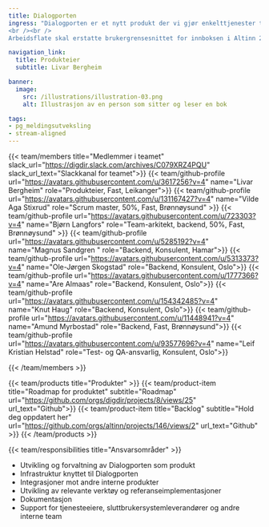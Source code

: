 ```yaml
---
title: Dialogporten
ingress: "Dialogporten er et nytt produkt der vi gjør enkelttjenester tilgjengelige via API-er, uten at du trenger å bruke Altinn Studio når du utvikler tjenesten. Dette kan være tjenester som meldinger, dialoger, historisk arkiv, autorisasjon, varsling og hendelser. I Altinn 3 vil Dialogporten fungere som et API mellom sluttbrukersystemer og tjenesteproduktene i Altinn 3.
<br /><br />
Arbeidsflate skal erstatte brukergrensesnittet for innboksen i Altinn 2. Produktet bygger på Digdirs felles designsystem og utvikles slik at det enkelt kan integreres i andre portaler, for eksempel tjenesteeiernes egne portaler. Arbeidsflate henter data fra de tekniske grensesnittene via API-er til Dialogporten."

navigation_link:
  title: Produkteier
  subtitle: Livar Bergheim

banner:
  image:
    src: /illustrations/illustration-03.png
    alt: Illustrasjon av en person som sitter og leser en bok

tags:
- pg_meldingsutveksling
- stream-aligned
---
```


{{< team/members title="Medlemmer i teamet" slack_url="https://digdir.slack.com/archives/C079XRZ4PQU" slack_url_text="Slackkanal for teamet">}}
{{< team/github-profile url="https://avatars.githubusercontent.com/u/3617256?v=4" name="Livar Bergheim" role="Produkteier, Fast, Leikanger">}}
{{< team/github-profile url="https://avatars.githubusercontent.com/u/131167427?v=4" name="Vilde Aga Stixrud" role="Scrum master, 50%, Fast, Brønnøysund" >}}
{{< team/github-profile url="https://avatars.githubusercontent.com/u/723303?v=4" name="Bjørn Langfors" role="Team-arkitekt, backend, 50%, Fast, Brønnøysund" >}}
{{< team/github-profile url="https://avatars.githubusercontent.com/u/5285192?v=4" name="Magnus Sandgren " role="Backend, Konsulent, Hamar">}}
{{< team/github-profile url="https://avatars.githubusercontent.com/u/5313373?v=4" name="Ole-Jørgen Skogstad" role="Backend, Konsulent, Oslo">}}
{{< team/github-profile url="https://avatars.githubusercontent.com/u/1777366?v=4" name="Are Almaas" role="Backend, Konsulent, Oslo">}}
{{< team/github-profile url="https://avatars.githubusercontent.com/u/154342485?v=4" name="Knut Haug" role="Backend, Konsulent, Oslo">}}
{{< team/github-profile url="https://avatars.githubusercontent.com/u/11448941?v=4" name="Amund Myrbostad" role="Backend, Fast, Brønnøysund">}}
{{< team/github-profile url="https://avatars.githubusercontent.com/u/93577696?v=4" name="Leif Kristian Helstad" role="Test- og QA-ansvarlig, Konsulent, Oslo">}}

{{< /team/members >}}

{{< team/products title="Produkter" >}}
{{< team/product-item title="Roadmap for produktet" subtitle="Roadmap" url="https://github.com/orgs/digdir/projects/8/views/25" url_text="Github">}}
{{< team/product-item title="Backlog" subtitle="Hold deg oppdatert her" url="https://github.com/orgs/altinn/projects/146/views/2" url_text="Github" >}}
{{< /team/products >}}

{{< team/responsibilities title="Ansvarsområder" >}}

- Utvikling og forvaltning av Dialogporten som produkt
- Infrastruktur knyttet til Dialogporten
- Integrasjoner mot andre interne produkter
- Utvikling av relevante verktøy og referanseimplementasjoner
- Dokumentasjon
- Support for tjenesteeiere, sluttbrukersystemleverandører og andre interne team

